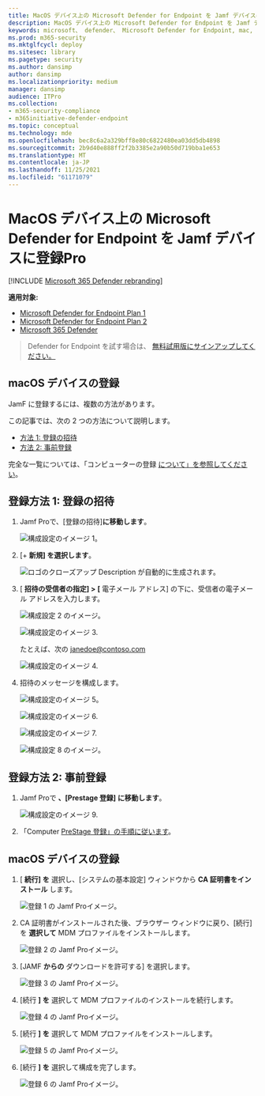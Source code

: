 ```yaml
---
title: MacOS デバイス上の Microsoft Defender for Endpoint を Jamf デバイスに登録Pro
description: MacOS デバイス上の Microsoft Defender for Endpoint を Jamf デバイスに登録Pro
keywords: microsoft、 defender、 Microsoft Defender for Endpoint, mac, installation, deploy, uninstallation, intune, jamfpro, macos, catalina, mojave, high sierra
ms.prod: m365-security
ms.mktglfcycl: deploy
ms.sitesec: library
ms.pagetype: security
ms.author: dansimp
author: dansimp
ms.localizationpriority: medium
manager: dansimp
audience: ITPro
ms.collection:
- m365-security-compliance
- m365initiative-defender-endpoint
ms.topic: conceptual
ms.technology: mde
ms.openlocfilehash: bec8c6a2a329bff8e80c6822480ea03dd5db4898
ms.sourcegitcommit: 2b9d40e888ff2f2b3385e2a90b50d719bba1e653
ms.translationtype: MT
ms.contentlocale: ja-JP
ms.lasthandoff: 11/25/2021
ms.locfileid: "61171079"
---
```

# <a name="enroll-microsoft-defender-for-endpoint-on-macos-devices-into-jamf-pro"></a>MacOS デバイス上の Microsoft Defender for Endpoint を Jamf デバイスに登録Pro

[!INCLUDE [Microsoft 365 Defender rebranding](../../includes/microsoft-defender.md)]


**適用対象:**
- [Microsoft Defender for Endpoint Plan 1](https://go.microsoft.com/fwlink/p/?linkid=2154037)
- [Microsoft Defender for Endpoint Plan 2](https://go.microsoft.com/fwlink/p/?linkid=2154037)
- [Microsoft 365 Defender](https://go.microsoft.com/fwlink/?linkid=2118804)

> Defender for Endpoint を試す場合は、 [無料試用版にサインアップしてください。](https://signup.microsoft.com/create-account/signup?products=7f379fee-c4f9-4278-b0a1-e4c8c2fcdf7e&ru=https://aka.ms/MDEp2OpenTrial?ocid=docs-wdatp-investigateip-abovefoldlink)

## <a name="enroll-macos-devices"></a>macOS デバイスの登録

JamF に登録するには、複数の方法があります。

この記事では、次の 2 つの方法について説明します。

- [方法 1: 登録の招待](#enrollment-method-1-enrollment-invitations)
- [方法 2: 事前登録](#enrollment-method-2-prestage-enrollments)

完全な一覧については、「コンピューターの登録 [について」を参照してください](https://docs.jamf.com/9.9/casper-suite/administrator-guide/About_Computer_Enrollment.html)。

## <a name="enrollment-method-1-enrollment-invitations"></a>登録方法 1: 登録の招待

1. Jamf Proで、[登録の招待]**に移動します**。

    ![構成設定のイメージ 1。](images/a347307458d6a9bbfa88df7dbe15398f.png)

2. [+ **新規] を選択します**。

    ![ロゴのクローズアップ Description が自動的に生成されます。](images/b6c7ad56d50f497c38fc14c1e315456c.png)

3. [ **招待の受信者の指定] >** **[** 電子メール アドレス] の下に、受信者の電子メール アドレスを入力します。

    ![構成設定 2 のイメージ。](images/718b9d609f9f77c8b13ba88c4c0abe5d.png)

    ![構成設定のイメージ 3.](images/ae3597247b6bc7c5347cf56ab1e820c0.png)

    たとえば、次の janedoe@contoso.com

    ![構成設定のイメージ 4.](images/4922c0fcdde4c7f73242b13bf5e35c19.png)

4. 招待のメッセージを構成します。

    ![構成設定のイメージ 5。](images/ce580aec080512d44a37ff8e82e5c2ac.png)

    ![構成設定のイメージ 6.](images/5856b765a6ce677caacb130ca36b1a62.png)

    ![構成設定のイメージ 7.](images/3ced5383a6be788486d89d407d042f28.png)

    ![構成設定 8 のイメージ。](images/54be9c6ed5b24cebe628dc3cd9ca4089.png)

## <a name="enrollment-method-2-prestage-enrollments"></a>登録方法 2: 事前登録

1. Jamf Proで **、[Prestage 登録] に移動します**。

    ![構成設定のイメージ 9.](images/6fd0cb2bbb0e60a623829c91fd0826ab.png)

2. 「Computer [PreStage 登録」の手順に従います](https://docs.jamf.com/9.9/casper-suite/administrator-guide/Computer_PreStage_Enrollments.html)。

## <a name="enroll-macos-device"></a>macOS デバイスの登録

1. [ **続行] を** 選択し、[システムの基本設定] ウィンドウから **CA 証明書をインストール** します。

    ![登録 1 の Jamf Proイメージ。](images/jamfpro-ca-certificate.png)

2. CA 証明書がインストールされた後、ブラウザー ウィンドウに戻り、[続行] を **選択して** MDM プロファイルをインストールします。

    ![登録 2 の Jamf Proイメージ。](images/jamfpro-install-mdm-profile.png)

3. [JAMF **からの** ダウンロードを許可する] を選択します。

    ![登録 3 の Jamf Proイメージ。](images/jamfpro-download.png)

4. [続行 **] を** 選択して MDM プロファイルのインストールを続行します。

    ![登録 4 の Jamf Proイメージ。](images/jamfpro-install-mdm.png)

5. [続行 **] を** 選択して MDM プロファイルをインストールします。

    ![登録 5 の Jamf Proイメージ。](images/jamfpro-mdm-unverified.png)

6. [続行 **] を**  選択して構成を完了します。

    ![登録 6 の Jamf Proイメージ。](images/jamfpro-mdm-profile.png)
